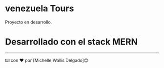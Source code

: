 # venezuela Tours
Proyecto en desarrollo.
# Desarrollado con el stack MERN




---
⌨️ con ❤️ por [Michelle Wallis Delgado]😊
